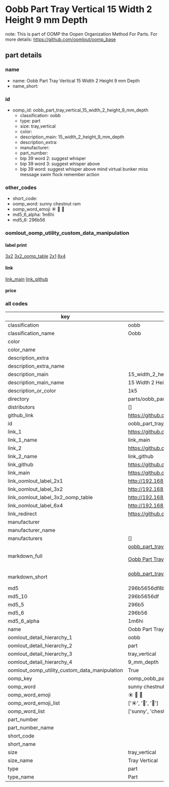 # Oobb Part Tray Vertical 15 Width 2 Height 9 mm Depth  

note: This is part of OOMP the Oopen Organization Method For Parts. For more details: https://github.com/oomlout/oomp_base

##  part details
  







### name
* name: Oobb Part Tray Vertical 15 Width 2 Height 9 mm Depth
* name_short: 
### id
* oomp_id: oobb_part_tray_vertical_15_width_2_height_9_mm_depth
  * classification: oobb
  * type: part
  * size: tray_vertical
  * color: 
  * description_main: 15_width_2_height_9_mm_depth
  * description_extra: 
  * manufacturer: 
  * part_number: 
  * bip 39 word 2: suggest whisper
  * bip 39 word 3: suggest whisper above
  * bip 39 word: suggest whisper above mind virtual bunker miss message swim flock remember action

### other_codes
* short_code: 
* oomp_word: sunny chestnut ram
* oomp_word_emoji :sunny: :chestnut: :ram:
* md5_6_alpha: 1m6hi
* md5_6: 296b56






### oomlout_oomp_utility_custom_data_manipulation
#### label print
[3x2](http://192.168.1.245:1112/?label=oomp%201m6hi)
[3x2_oomp_table](http://192.168.1.108:1112/?label=oomp%201m6hi)
[2x1](http://192.168.1.242:1112/?label=oomp%201m6hi)
[6x4](http://192.168.1.55:1112/?label=oomp%201m6hi)    

#### link

[link_main](https://github.com/oomlout/oomlout_oomp_version_1_messy/tree/main/parts/oobb_part_tray_vertical_15_width_2_height_9_mm_depth) [link_github](https://github.com/oomlout/oomlout_oomp_version_1_messy/tree/main/parts/oobb_part_tray_vertical_15_width_2_height_9_mm_depth)                             

#### price







### all codes 
| key | value |  
| --- | --- |  
| classification | oobb |  
| classification_name | Oobb |  
| color |  |  
| color_name |  |  
| description_extra |  |  
| description_extra_name |  |  
| description_main | 15_width_2_height_9_mm_depth |  
| description_main_name | 15 Width 2 Height 9 mm Depth |  
| description_or_color | 1k5 |  
| directory | parts/oobb_part_tray_vertical_15_width_2_height_9_mm_depth |  
| distributors | [] |  
| github_link | https://github.com/oomlout/oomlout_oomp_part_src/tree/main/parts/oobb_part_tray_vertical_15_width_2_height_9_mm_depth |  
| id | oobb_part_tray_vertical_15_width_2_height_9_mm_depth |  
| link_1 | https://github.com/oomlout/oomlout_oomp_version_1_messy/tree/main/parts/oobb_part_tray_vertical_15_width_2_height_9_mm_depth |  
| link_1_name | link_main |  
| link_2 | https://github.com/oomlout/oomlout_oomp_version_1_messy/tree/main/parts/oobb_part_tray_vertical_15_width_2_height_9_mm_depth |  
| link_2_name | link_github |  
| link_github | https://github.com/oomlout/oomlout_oomp_version_1_messy/tree/main/parts/oobb_part_tray_vertical_15_width_2_height_9_mm_depth |  
| link_main | https://github.com/oomlout/oomlout_oomp_version_1_messy/tree/main/parts/oobb_part_tray_vertical_15_width_2_height_9_mm_depth |  
| link_oomlout_label_2x1 | http://192.168.1.242:1112/?label=oomp%201m6hi |  
| link_oomlout_label_3x2 | http://192.168.1.245:1112/?label=oomp%201m6hi |  
| link_oomlout_label_3x2_oomp_table | http://192.168.1.108:1112/?label=oomp%201m6hi |  
| link_oomlout_label_6x4 | http://192.168.1.55:1112/?label=oomp%201m6hi |  
| link_redirect | https://github.com/oomlout/oomlout_oomp_version_1_messy/tree/main/parts/oobb_part_tray_vertical_15_width_2_height_9_mm_depth |  
| manufacturer |  |  
| manufacturer_name |  |  
| manufacturers | [] |  
| markdown_full | [oobb_part_tray_vertical_15_width_2_height_9_mm_depth](none)<br>[](none)<br>[Oobb Part Tray Vertical 15 Width 2 Height 9 Mm Depth](none)<br><br> |  
| markdown_short | [oobb_part_tray_vertical_15_width_2_height_9_mm_depth](none)<br><br> |  
| md5 | 296b5656df8bf1b879fa38ce013ea6c7 |  
| md5_10 | 296b5656df |  
| md5_5 | 296b5 |  
| md5_6 | 296b56 |  
| md5_6_alpha | 1m6hi |  
| name | Oobb Part Tray Vertical 15 Width 2 Height 9 mm Depth |  
| oomlout_detail_hierarchy_1 | oobb |  
| oomlout_detail_hierarchy_2 | part |  
| oomlout_detail_hierarchy_3 | tray_vertical |  
| oomlout_detail_hierarchy_4 | 9_mm_depth |  
| oomlout_oomp_utility_custom_data_manipulation | True |  
| oomp_key | oomp_oobb_part_tray_vertical_15_width_2_height_9_mm_depth |  
| oomp_word | sunny chestnut ram |  
| oomp_word_emoji | :sunny: :chestnut: :ram: |  
| oomp_word_emoji_list | [':sunny:', ':chestnut:', ':ram:'] |  
| oomp_word_list | ['sunny', 'chestnut', 'ram'] |  
| part_number |  |  
| part_number_name |  |  
| short_code |  |  
| short_name |  |  
| size | tray_vertical |  
| size_name | Tray Vertical |  
| type | part |  
| type_name | Part |  
